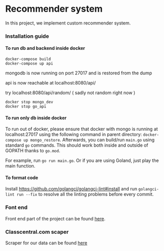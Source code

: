 # Recommender system

In this project, we implement custom recommender system.

### Installation guide

#### To run db and backend inside docker
```
docker-compose build
docker-compose up api
```

mongodb is now running on port 27017 and is restored from the dump

api is now reachable at localhost:8080/api/

try localhost:8080/api/random/ ( sadly not random right now )

```
docker stop mongo_dev
docker stop go_api
```


#### To run only db inside docker
To run out of docker, please ensure that docker with mongo is running at localhost:27017 using the following command in parent directory:
`docker-compose up mongo_restore`.
Afterwards, you can build/run `main.go` using standard `go` commands. This should work both inside and outside of GOPATH thanks to `go.mod`.

For example, run `go run main.go`. Or if you are using Goland, just play the main function.


#### To format code
Install https://github.com/golangci/golangci-lint#install and run `golangci-lint run --fix` 
to resolve all the linting problems before every commit.

### Font end
Front end part of the project can be found [here](https://github.com/ZemanOndrej/mooc-recommender).
### Classcentral.com scaper
Scraper for our data can be found [here](https://github.com/ZemanOndrej/pv254-course-recommender-scraper)
